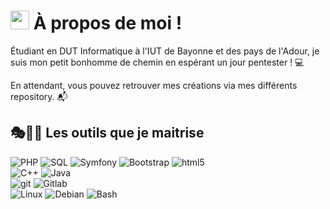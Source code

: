 # <img src="https://acegif.com/wp-content/gif/thinking-emoji-30.gif" width="30px"> À propos de moi !

Étudiant en DUT Informatique à l'IUT de Bayonne et des pays de l'Adour, je suis mon petit bonhomme de chemin en espérant un jour pentester ! 💻

En attendant, vous pouvez retrouver mes créations via mes différents repository. 📬

## 🎭🧑‍💻 Les outils que je maitrise 
<p>

  <img alt="PHP" src="https://img.shields.io/badge/-PHP-27ae60?style=flat-square&logo=php&logoColor=white" />
  <img alt="SQL" src="https://img.shields.io/badge/-SQL-important?style=flat-square&logo=MySQL&logoColor=white" />
  <img alt="Symfony" src="https://img.shields.io/badge/-Symfony-2980b9?style=flat-square&logo=symfony&logoColor=white" />
  <img alt="Bootstrap" src="https://img.shields.io/badge/-Bootstrap-E10098?style=flat-square&logo=bootstrap&logoColor=white" />   
  <img alt="html5" src="https://img.shields.io/badge/-HTML5-8e44ad?style=flat-square&logo=html5&logoColor=white" /> 
  
  <br/>
  <img alt="C++" src="https://img.shields.io/badge/-C++-2980b9?style=flat-square&logo=c%2B%2B&logoColor=white" />  
  <img alt="Java" src="https://img.shields.io/badge/Java-9b59b6?style=flat-square&logo=java&logoColor=white" />   
   
  <br/>
  <img alt="git" src="https://img.shields.io/badge/-Git-e74c3c?style=flat-square&logo=git&logoColor=white" />
  <img alt="Gitlab" src="https://img.shields.io/badge/Github-34495e?style=flat-square&logo=github&logoColor=white" />

  <br/>
  <img alt="Linux" src="https://img.shields.io/badge/-Linux-bdc3c7?style=flat-square&logo=Linux&logoColor=black" />
    <img alt="Debian" src="https://img.shields.io/badge/-Debian-c0392b?style=flat-square&logo=Debian&logoColor=white" />
  <img alt="Bash" src="https://img.shields.io/badge/-Bash-2980b9?style=flat-square&logo=GNU-Bash&logoColor=white" /> 
 </p>
